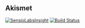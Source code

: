 Akismet
-------
[![SensioLabsInsight](https://insight.sensiolabs.com/projects/dbe229b7-2d94-4b89-ae1b-94acb80ee91d/mini.png)](https://insight.sensiolabs.com/projects/dbe229b7-2d94-4b89-ae1b-94acb80ee91d)
[![Build Status](https://travis-ci.org/OpenClassrooms/Akismet.svg)](https://travis-ci.org/OpenClassrooms/Akismet)
